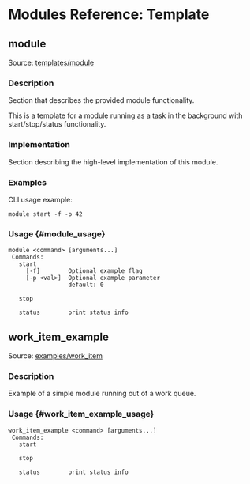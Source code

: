 # Modules Reference: Template

## module

Source: [templates/module](https://github.com/PX4/Firmware/tree/master/src/templates/module)

### Description

Section that describes the provided module functionality.

This is a template for a module running as a task in the background with start/stop/status functionality.

### Implementation

Section describing the high-level implementation of this module.

### Examples

CLI usage example:

    module start -f -p 42
    

### Usage {#module_usage}

    module <command> [arguments...]
     Commands:
       start
         [-f]        Optional example flag
         [-p <val>]  Optional example parameter
                     default: 0
    
       stop
    
       status        print status info
    

## work_item_example

Source: [examples/work_item](https://github.com/PX4/Firmware/tree/master/src/examples/work_item)

### Description

Example of a simple module running out of a work queue.

### Usage {#work_item_example_usage}

    work_item_example <command> [arguments...]
     Commands:
       start
    
       stop
    
       status        print status info
